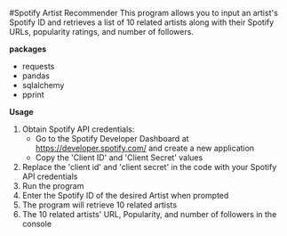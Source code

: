 #Spotify Artist Recommender
This program allows you to input an artist's Spotify ID and retrieves a list of 10 related artists along with their Spotify URLs, popularity ratings, and number of followers.

**packages**
- requests
- pandas
- sqlalchemy
- pprint

**Usage**
1. Obtain Spotify API credentials:
	- Go to the Spotify Developer Dashboard at https://developer.spotify.com/ and create a new application
	- Copy the 'Client ID' and 'Client Secret' values
2. Replace the 'client id' and 'client secret' in the code with your Spotify API credentials
3. Run the program
4. Enter the Spotify ID of the desired Artist when prompted
5. The program will retrieve 10 related artists
6. The 10 related artists' URL, Popularity, and number of followers in the console
